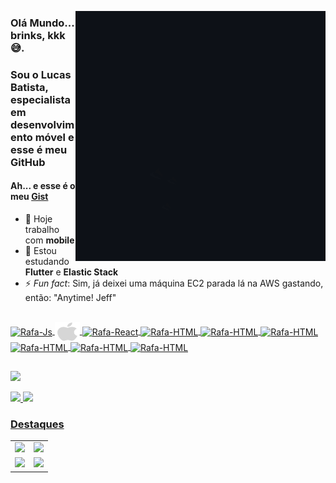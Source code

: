 <a href="https://github.com/LucasFebatis"><img align="right" src="storyset.gif" alt="GIF" title="Gif Storyset"></a>

### Olá Mundo... brinks, kkk 😅. 
### Sou o Lucas Batista, especialista em desenvolvimento móvel e esse é meu GitHub
#### Ah... e esse é o meu [Gist](https://gist.github.com/LucasFebatis)

- 🔭 Hoje trabalho com **mobile**
- 🌱 Estou estudando **Flutter** e **Elastic Stack**
- ⚡ *Fun fact*: Sim, já deixei uma máquina EC2 parada lá na AWS gastando, então: "Anytime! Jeff"

<a href="https://github.com/LucasFebatis" target="_blank">
  <div><br>
    <img align="center" alt="Rafa-Js" height="30" width="40" src="https://cdn.jsdelivr.net/gh/devicons/devicon/icons/android/android-original.svg">
    <img align="center" alt="Rafa-Ts" height="30" width="40" src="https://raw.githubusercontent.com/LucasFebatis/LucasFebatis/3b63ed9740ce4fe05d883e733255b2f25fc1383d/apple-original.svg">
    <img align="center" alt="Rafa-React" height="30" width="40" src="https://cdn.jsdelivr.net/gh/devicons/devicon/icons/flutter/flutter-original.svg">
    <img align="center" alt="Rafa-HTML" height="30" width="40" src="https://cdn.jsdelivr.net/gh/devicons/devicon/icons/kotlin/kotlin-original.svg">
    <img align="center" alt="Rafa-HTML" height="30" width="40" src="https://cdn.jsdelivr.net/gh/devicons/devicon/icons/java/java-original-wordmark.svg">
    <img align="center" alt="Rafa-HTML" height="30" width="40" src="https://cdn.jsdelivr.net/gh/devicons/devicon/icons/swift/swift-original.svg">
    <img align="center" alt="Rafa-HTML" height="30" width="40" src="https://cdn.jsdelivr.net/gh/devicons/devicon/icons/objectivec/objectivec-plain.svg">
    <img align="center" alt="Rafa-HTML" height="30" width="40" src="https://cdn.jsdelivr.net/gh/devicons/devicon/icons/npm/npm-original-wordmark.svg">
    <img align="center" alt="Rafa-HTML" height="30" width="40" src="https://firebase.google.com/downloads/brand-guidelines/SVG/logo-logomark.svg?hl=pt-br">
  </div>
</a>

##
 
<!--   <a href="https://www.youtube.com/channel/UCs84VthGvdoozi72BvcaKdQ" target="_blank"><img src="https://img.shields.io/badge/YouTube-FF0000?style=for-the-badge&logo=youtube&logoColor=white" target="_blank"></a> -->
  <a href="https://www.linkedin.com/in/lucas-febatis" target="_blank"><img src="https://img.shields.io/badge/-LinkedIn-%230077B5?style=for-the-badge&logo=linkedin&logoColor=white" target="_blank"></a> 

<div>
  <a href="https://github.com/LucasFebatis">
  <img height="180em" src="https://github-readme-stats.vercel.app/api?username=LucasFebatis&show_icons=true&include_all_commits=true&count_private=true&theme=nord"/>
  <img height="180em" src="https://github-readme-stats.vercel.app/api/top-langs/?username=LucasFebatis&layout=compact&langs_count=7&theme=nord"/>
</div>
  
### Destaques
  
<table>
  <tbody>
      <tr>
        <td>
          <a href="https://github.com/LucasFebatis/super-hero-febatis-app">
          <img height="140em" src="https://github-readme-stats.vercel.app/api/pin/?username=LucasFebatis&repo=super-hero-febatis-app&theme=nord"/> 
        </td>
        <td>
          <a href="https://github.com/LucasFebatis/tvam">
          <img height="140em" src="https://github-readme-stats.vercel.app/api/pin/?username=LucasFebatis&repo=tvam&theme=nord"/> 
        </td>
      </tr>
      <tr>
        <td>
          <a href="https://github.com/LucasFebatis/customsnackbar">
          <img height="140em" src="https://github-readme-stats.vercel.app/api/pin/?username=LucasFebatis&repo=customsnackbar&theme=nord"/> 
        </td>
        <td>
          <a href="https://github.com/LucasFebatis/pug-runner-game-android">
          <img height="140em" src="https://github-readme-stats.vercel.app/api/pin/?username=LucasFebatis&repo=pug-runner-game-android&theme=nord"/> 
        </td>
      </tr>
  </tbody>
</table>

  
 
  
